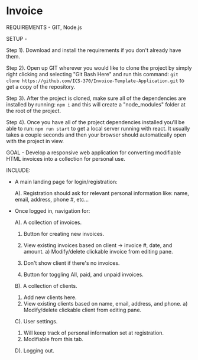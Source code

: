 # Invoice

REQUIREMENTS - GIT, Node.js

SETUP -

  Step 1). Download and install the requirements if you don't already have them.

  Step 2). Open up GIT wherever you would like to clone the project by simply right clicking and selecting "Git Bash Here" and run this command: ```git clone https://github.com/ICS-370/Invoice-Template-Application.git``` to get a copy of the repository.

  Step 3). After the project is cloned, make sure all of the dependencies are installed by running: ```npm i``` and this will create a "node_modules" folder at the root of the project.

  Step 4). Once you have all of the project dependencies installed you'll be able to run: ```npm run start``` to get a local server running with react. It usually takes a couple seconds and then your browser should automatically open with the project in view.


GOAL - Develop a responsive web application for converting modifiable HTML invoices into a collection for personal use.

INCLUDE:
  - A main landing page for login/registration:

    A). Registration should ask for relevant personal information like: name, email, address, phone #, etc...


  - Once logged in, navigation for:

    A). A collection of invoices.
      1) Button for creating new invoices.
      2) View existing invoices based on client -> invoice #, date, and amount.
        a) Modify/delete clickable invoice from editing pane.

      3) Don't show client if there's no invoices.
      4) Button for toggling All, paid, and unpaid invoices.

    B). A collection of clients.
      1) Add new clients here.        
      2) View existing clients based on name, email, address, and phone.
        a) Modify/delete clickable client from editing pane.

    C). User settings.
      1) Will keep track of personal information set at registration.
      2) Modifiable from this tab.

    D). Logging out.
